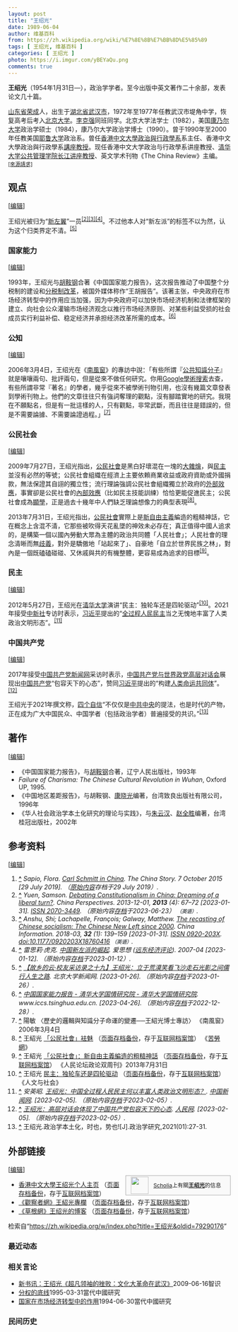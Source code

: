 ```yaml
---
layout: post
title: "王绍光"
date: 1989-06-04
author: 维基百科
from: https://zh.wikipedia.org/wiki/%E7%8E%8B%E7%BB%8D%E5%85%89
tags: [ 王绍光, 维基百科 ]
categories: [ 王绍光 ]
photo: https://i.imgur.com/yBEYaQu.png
comments: true
---
```

<div class="mw-content-ltr mw-parser-output" lang="zh" dir="ltr"><style data-mw-deduplicate="TemplateStyles:r83216930">.mw-parser-output .infobox-subbox{padding:0;border:none;margin:-3px;width:auto;min-width:100%;font-size:100%;clear:none;float:none;background-color:transparent}.mw-parser-output .infobox-3cols-child{margin:auto}.mw-parser-output .infobox .navbar{font-size:100%}body.skin-minerva .mw-parser-output .infobox-header,body.skin-minerva .mw-parser-output .infobox-subheader,body.skin-minerva .mw-parser-output .infobox-above,body.skin-minerva .mw-parser-output .infobox-title,body.skin-minerva .mw-parser-output .infobox-image,body.skin-minerva .mw-parser-output .infobox-full-data,body.skin-minerva .mw-parser-output .infobox-below{text-align:center}html.skin-theme-clientpref-night .mw-parser-output .infobox-full-data:not(.notheme)>div:not(.notheme)[style]{background:#1f1f23!important;color:#f8f9fa}@media(prefers-color-scheme:dark){html.skin-theme-clientpref-os .mw-parser-output .infobox-full-data:not(.notheme) div:not(.notheme){background:#1f1f23!important;color:#f8f9fa}}html.skin-theme-clientpref-night .mw-parser-output .infobox td div:not(.notheme)[style]{background:transparent!important;color:var(--color-base,#202122)}@media(prefers-color-scheme:dark){html.skin-theme-clientpref-os .mw-parser-output .infobox td div:not(.notheme)[style]{background:transparent!important;color:var(--color-base,#202122)}}html.skin-theme-clientpref-night .mw-parser-output .infobox td div.NavHead:not(.notheme)[style]{background:transparent!important}@media(prefers-color-scheme:dark){html.skin-theme-clientpref-os .mw-parser-output .infobox td div.NavHead:not(.notheme)[style]{background:transparent!important}}@media(min-width:640px){body.skin--responsive .mw-parser-output .infobox-table{display:table!important}body.skin--responsive .mw-parser-output .infobox-table>caption{display:table-caption!important}body.skin--responsive .mw-parser-output .infobox-table>tbody{display:table-row-group}body.skin--responsive .mw-parser-output .infobox-table tr{display:table-row!important}body.skin--responsive .mw-parser-output .infobox-table th,body.skin--responsive .mw-parser-output .infobox-table td{padding-left:inherit;padding-right:inherit}}</style><link rel="mw-deduplicated-inline-style" href="mw-data:TemplateStyles:r83216930">
<p><b>王绍光</b>（1954年1月31日<span class="useeditintro" title="Template:BLP editintro">—</span>），政治学学者。至今出版中英文著作二十余部，发表论文几十篇。
</p>
<meta property="mw:PageProp/toc">
<div class="mw-heading mw-heading2"></div>
<p><a href="/wiki/%E5%B1%B1%E4%B8%9C%E7%9C%81" title="山东省">山东省</a><a href="/wiki/%E8%8D%A3%E6%88%90" class="mw-redirect" title="荣成">荣成</a>人，出生于<a href="/wiki/%E6%B9%96%E5%8C%97%E7%9C%81" title="湖北省">湖北省</a><a href="/wiki/%E6%AD%A6%E6%B1%89%E5%B8%82" title="武汉市">武汉市</a>，1972年至1977年任教武汉市堤角中学，恢复高考后考入<a href="/wiki/%E5%8C%97%E4%BA%AC%E5%A4%A7%E5%AD%A6" title="北京大学">北京大学</a>。<a href="/wiki/%E6%9D%8E%E5%85%8B%E5%BC%BA" title="李克强">李克强</a>同班同学。北京大学法学士（1982），美国<a href="/wiki/%E5%BA%B7%E4%B9%83%E5%B0%94%E5%A4%A7%E5%AD%A6" class="mw-redirect" title="康乃尔大学">康乃尔大学</a>政治学硕士（1984），康乃尔大学政治学博士（1990）。曾于1990年至2000年任教美国<a href="/wiki/%E8%80%B6%E9%B2%81%E5%A4%A7%E5%AD%A6" title="耶鲁大学">耶鲁大学</a>政治系。曾任<a href="/wiki/%E9%A6%99%E6%B8%AF%E4%B8%AD%E6%96%87%E5%A4%A7%E5%AD%B8%E6%94%BF%E6%B2%BB%E8%88%87%E8%A1%8C%E6%94%BF%E5%AD%B8%E7%B3%BB" class="mw-redirect" title="香港中文大學政治與行政學系">香港中文大學政治與行政學系</a>系主任、香港中文大學政治與行政學系<a href="/wiki/%E8%AC%9B%E5%BA%A7%E6%95%99%E6%8E%88" title="講座教授">講座教授</a>。现任香港中文大学政治与行政學系讲座教授、<a href="/wiki/%E6%B8%85%E5%8D%8E%E5%A4%A7%E5%AD%A6%E5%85%AC%E5%85%B1%E7%AE%A1%E7%90%86%E5%AD%A6%E9%99%A2" title="清华大学公共管理学院">清华大学公共管理学院</a><a href="/wiki/%E9%95%BF%E6%B1%9F%E8%AE%B2%E5%BA%A7%E6%95%99%E6%8E%88" class="mw-redirect" title="长江讲座教授">长江讲座教授</a>、英文学术刊物《The China Review》主编。<sup class="noprint Template-Fact"><a href="/wiki/Wikipedia:%E5%88%97%E6%98%8E%E6%9D%A5%E6%BA%90" title="Wikipedia:列明来源"><span style="white-space: nowrap;" title="来源请求开始于2023年5月2日。">[來源請求]</span></a></sup>
</p>
<div class="mw-heading mw-heading2"><h2 id="观点"><span id=".E8.A7.82.E7.82.B9"></span>观点</h2><span class="mw-editsection"><span class="mw-editsection-bracket">[</span><a href="/w/index.php?title=%E7%8E%8B%E7%BB%8D%E5%85%89&amp;action=edit&amp;section=2" title="编辑章节：观点"><span>编辑</span></a><span class="mw-editsection-bracket">]</span></span></div>
<p>王绍光被归为“<a href="/wiki/%E4%B8%AD%E5%9C%8B%E6%96%B0%E5%B7%A6%E7%BF%BC" class="mw-redirect" title="中國新左翼">新左翼</a>”一员<sup id="cite_ref-2" class="reference"><a href="#cite_note-2">[2]</a></sup><sup id="cite_ref-3" class="reference"><a href="#cite_note-3">[3]</a></sup><sup id="cite_ref-4" class="reference"><a href="#cite_note-4">[4]</a></sup>。不过他本人对“新左派”的标签不以为然，认为这个归类界定不清。<sup id="cite_ref-5" class="reference"><a href="#cite_note-5">[5]</a></sup>
</p>
<div class="mw-heading mw-heading3"><h3 id="国家能力"><span id=".E5.9B.BD.E5.AE.B6.E8.83.BD.E5.8A.9B"></span>国家能力</h3><span class="mw-editsection"><span class="mw-editsection-bracket">[</span><a href="/w/index.php?title=%E7%8E%8B%E7%BB%8D%E5%85%89&amp;action=edit&amp;section=3" title="编辑章节：国家能力"><span>编辑</span></a><span class="mw-editsection-bracket">]</span></span></div>
<p>1993年，王绍光与<a href="/wiki/%E8%83%A1%E9%9E%8D%E9%92%A2" title="胡鞍钢">胡鞍钢</a>合著《中国国家能力报告》，这次报告推动了中国整个分税制的建设和<a href="/wiki/%E5%88%86%E7%A8%8E%E5%88%B6%E6%94%B9%E9%9D%A9" class="mw-redirect" title="分税制改革">分税制改革</a>，被国外媒体称作“王胡报告”。该著主张，中央政府在市场经济转型中的作用应当加强，因为中央政府可以加快市场经济机制和法律框架的建立、向社会公众灌输市场经济观念以推行市场经济原则、对某些利益受损的社会成员实行利益补偿、稳定经济并承担经济改革所需的成本。<sup id="cite_ref-6" class="reference"><a href="#cite_note-6">[6]</a></sup>
</p>
<div class="mw-heading mw-heading3"><h3 id="公知"><span id=".E5.85.AC.E7.9F.A5"></span>公知</h3><span class="mw-editsection"><span class="mw-editsection-bracket">[</span><a href="/w/index.php?title=%E7%8E%8B%E7%BB%8D%E5%85%89&amp;action=edit&amp;section=4" title="编辑章节：公知"><span>编辑</span></a><span class="mw-editsection-bracket">]</span></span></div>
<p>2006年3月4日，王绍光在《<a href="/wiki/%E5%8D%97%E9%A3%8E%E7%AA%97" title="南风窗">南風窗</a>》的專訪中說：「有些所謂『<a href="/wiki/%E5%85%AC%E5%85%B1%E7%9F%A5%E8%AD%98%E5%88%86%E5%AD%90" class="mw-redirect" title="公共知識分子">公共知識分子</a>』就是嚷嚷兩句、批評兩句，但是從來不做任何研究。你用<a href="/wiki/Google%E5%AD%B8%E8%A1%93%E6%90%9C%E7%B4%A2" class="mw-redirect" title="Google學術搜索">Google學術搜索</a>去查，有些所謂非常『著名』的學者，幾乎從來不被學術刊物引用，也沒有幾篇文章發表到學術刊物上。他們的文章往往只有強詞奪理的觀點，沒有腳踏實地的研究。我現在不願點名，但是有一批這樣的人，只有觀點，非常武斷，而且往往是錯誤的，但是不需要論據、不需要論證過程。」<sup id="cite_ref-7" class="reference"><a href="#cite_note-7">[7]</a></sup>
</p>
<div class="mw-heading mw-heading3"><h3 id="公民社会"><span id=".E5.85.AC.E6.B0.91.E7.A4.BE.E4.BC.9A"></span>公民社会</h3><span class="mw-editsection"><span class="mw-editsection-bracket">[</span><a href="/w/index.php?title=%E7%8E%8B%E7%BB%8D%E5%85%89&amp;action=edit&amp;section=5" title="编辑章节：公民社会"><span>编辑</span></a><span class="mw-editsection-bracket">]</span></span></div>
<p>2009年7月27日，王绍光指出，<a href="/wiki/%E5%85%AC%E6%B0%91%E7%A4%BE%E6%9C%83" class="mw-redirect" title="公民社會">公民社會</a>是黑白好壞混在一塊的<a href="/w/index.php?title=%E5%A4%A7%E9%9B%9C%E7%87%B4&amp;action=edit&amp;redlink=1" class="new" title="大雜燴（页面不存在）">大雜燴</a>，與<a href="/wiki/%E6%B0%91%E4%B8%BB" title="民主">民主</a>並沒有必然的等號；公民社會組織在經濟上主要依賴商業收益或政府資助或外國捐款，無法保證其自詡的獨立性；流行理論強調公民社會組織獨立於政府的<a href="/wiki/%E5%A4%96%E9%83%A8%E6%95%88%E5%BA%94" class="mw-redirect" title="外部效应">外部效應</a>，事實卻是公民社會的<a href="/w/index.php?title=%E5%85%A7%E9%83%A8%E6%95%88%E6%87%89&amp;action=edit&amp;redlink=1" class="new" title="內部效應（页面不存在）">內部效應</a>（比如民主技能訓練）恰恰更能促進民主；公民社會成為<a href="/wiki/%E6%98%BE%E5%AD%A6" title="显学">顯學</a>，正是過去十幾年中人們缺乏理論想像力的典型表現<sup id="cite_ref-8" class="reference"><a href="#cite_note-8">[8]</a></sup>。
</p><p>2013年7月31日，王绍光指出，<a href="/wiki/%E5%85%AC%E6%B0%91%E7%A4%BE%E6%9C%83" class="mw-redirect" title="公民社會">公民社會</a>實際上是<a href="/wiki/%E6%96%B0%E8%87%AA%E7%94%B1%E4%B8%BB%E7%BE%A9" title="新自由主義">新自由主義</a>編造的粗糙神話，它在概念上含混不清，它那些被吹得天花亂墜的神效未必存在；真正值得中國人追求的，是構築一個以國內勞動大眾為主體的政治共同體「人民社會」；人民社會的理念清晰而無<a href="/wiki/%E6%AD%A7%E7%BE%A9" title="歧義">歧義</a>，對外是驕傲地「站起來了」、自豪地「自立於世界民族之林」，對內是一個既磕磕碰碰、又休戚與共的有機整體，更容易成為追求的目標<sup id="cite_ref-9" class="reference"><a href="#cite_note-9">[9]</a></sup>。
</p>
<div class="mw-heading mw-heading3"><h3 id="民主"><span id=".E6.B0.91.E4.B8.BB"></span>民主</h3><span class="mw-editsection"><span class="mw-editsection-bracket">[</span><a href="/w/index.php?title=%E7%8E%8B%E7%BB%8D%E5%85%89&amp;action=edit&amp;section=6" title="编辑章节：民主"><span>编辑</span></a><span class="mw-editsection-bracket">]</span></span></div>
<p>2012年5月27日，王绍光在<a href="/wiki/%E6%B8%85%E5%8D%8E%E5%A4%A7%E5%AD%A6" title="清华大学">清华大学</a>演讲“民主：独轮车还是四轮驱动”<sup id="cite_ref-10" class="reference"><a href="#cite_note-10">[10]</a></sup>。2021年接受<a href="/wiki/%E4%B8%AD%E5%9B%BD%E6%96%B0%E9%97%BB%E7%A4%BE" title="中国新闻社">中新社</a>专访时表示，<a href="/wiki/%E4%B9%A0%E8%BF%91%E5%B9%B3" title="习近平">习近平</a>提出的“<a href="/wiki/%E5%85%A8%E8%BF%87%E7%A8%8B%E4%BA%BA%E6%B0%91%E6%B0%91%E4%B8%BB" title="全过程人民民主">全过程人民民主</a>当之无愧地丰富了人类政治文明形态”。<sup id="cite_ref-11" class="reference"><a href="#cite_note-11">[11]</a></sup>
</p>
<div class="mw-heading mw-heading3"><h3 id="中国共产党"><span id=".E4.B8.AD.E5.9B.BD.E5.85.B1.E4.BA.A7.E5.85.9A"></span>中国共产党</h3><span class="mw-editsection"><span class="mw-editsection-bracket">[</span><a href="/w/index.php?title=%E7%8E%8B%E7%BB%8D%E5%85%89&amp;action=edit&amp;section=7" title="编辑章节：中国共产党"><span>编辑</span></a><span class="mw-editsection-bracket">]</span></span></div>
<p>2017年接受<a href="/wiki/%E4%B8%AD%E5%9B%BD%E5%85%B1%E4%BA%A7%E5%85%9A%E6%96%B0%E9%97%BB%E7%BD%91" title="中国共产党新闻网">中国共产党新闻网</a>采访时表示，<a href="/wiki/%E4%B8%AD%E5%9C%8B%E5%85%B1%E7%94%A2%E9%BB%A8%E8%88%87%E4%B8%96%E7%95%8C%E6%94%BF%E9%BB%A8%E9%AB%98%E5%B1%A4%E5%B0%8D%E8%A9%B1%E6%9C%83" title="中國共產黨與世界政黨高層對話會">中国共产党与世界政党高层对话会</a>展现出<a href="/wiki/%E4%B8%AD%E5%9B%BD%E5%85%B1%E4%BA%A7%E5%85%9A" title="中国共产党">中国共产党</a>“包容天下的心态”，赞同<a href="/wiki/%E4%B9%A0%E8%BF%91%E5%B9%B3" title="习近平">习近平</a>提出的“构建<a href="/wiki/%E4%BA%BA%E7%B1%BB%E5%91%BD%E8%BF%90%E5%85%B1%E5%90%8C%E4%BD%93" title="人类命运共同体">人类命运共同体</a>”。<sup id="cite_ref-12" class="reference"><a href="#cite_note-12">[12]</a></sup>
</p><p>王绍光于2021年撰文称，<a href="/wiki/%E5%9B%9B%E4%B8%AA%E8%87%AA%E4%BF%A1" title="四个自信">四个自信</a>“不仅仅是<a href="/wiki/%E4%B8%AD%E5%85%B1%E4%B8%AD%E5%A4%AE" class="mw-redirect" title="中共中央">中共中央</a>的提法，也是时代的产物，正在成为广大中国民众、中国学者（包括政治学者）普遍接受的共识。”<sup id="cite_ref-13" class="reference"><a href="#cite_note-13">[13]</a></sup>
</p>
<div class="mw-heading mw-heading2"><h2 id="著作"><span id=".E8.91.97.E4.BD.9C"></span>著作</h2><span class="mw-editsection"><span class="mw-editsection-bracket">[</span><a href="/w/index.php?title=%E7%8E%8B%E7%BB%8D%E5%85%89&amp;action=edit&amp;section=8" title="编辑章节：著作"><span>编辑</span></a><span class="mw-editsection-bracket">]</span></span></div>
<ul><li>《中国国家能力报告》，与<a href="/wiki/%E8%83%A1%E9%9E%8D%E9%92%A2" title="胡鞍钢">胡鞍钢</a>合著，辽宁人民出版社，1993年</li>
<li><i>Failure of Charisma: The Chinese Cultural Revolution in Wuhan</i>, Oxford UP, 1995.</li>
<li>《中国地区差距报告》，与胡鞍钢、<a href="/wiki/%E5%BA%B7%E6%99%93%E5%85%89" title="康晓光">康晓光</a>编著，台湾致良出版社有限公司，1996年</li>
<li>《华人社会政治学本土化研究的理论与实践》，与<a href="/wiki/%E6%9C%B1%E9%9B%B2%E6%BC%A2" title="朱雲漢">朱云汉</a>、<a href="/w/index.php?title=%E8%B5%B5%E5%85%A8%E8%83%9C&amp;action=edit&amp;redlink=1" class="new" title="赵全胜（页面不存在）">赵全胜</a>编著，台湾桂冠出版社，2002年</li></ul>
<div class="mw-heading mw-heading2"><h2 id="参考资料"><span id=".E5.8F.82.E8.80.83.E8.B5.84.E6.96.99"></span>参考资料</h2><span class="mw-editsection"><span class="mw-editsection-bracket">[</span><a href="/w/index.php?title=%E7%8E%8B%E7%BB%8D%E5%85%89&amp;action=edit&amp;section=9" title="编辑章节：参考资料"><span>编辑</span></a><span class="mw-editsection-bracket">]</span></span></div>
<ol class="references">
<li id="cite_note-Sapio-1"><span class="mw-cite-backlink"><b><a href="#cite_ref-Sapio_1-0">^</a></b></span> <span class="reference-text"><cite class="citation web">Sapio, Flora. <a rel="nofollow" class="external text" href="https://web.archive.org/web/20190729151001/https://www.thechinastory.org/2015/10/carl-schmitt-in-china/">Carl Schmitt in China</a>. The China Story. 7 October 2015 <span class="reference-accessdate"> [<span class="nowrap">29 July</span> 2019]</span>. （<a rel="nofollow" class="external text" href="https://www.thechinastory.org/2015/10/carl-schmitt-in-china/">原始内容</a>存档于29 July 2019）.</cite><span title="ctx_ver=Z39.88-2004&amp;rfr_id=info%3Asid%2Fzh.wikipedia.org%3A%E7%8E%8B%E7%BB%8D%E5%85%89&amp;rft.atitle=Carl+Schmitt+in+China&amp;rft.aufirst=Flora&amp;rft.aulast=Sapio&amp;rft.date=2015-10-07&amp;rft.genre=unknown&amp;rft.jtitle=The+China+Story&amp;rft_id=https%3A%2F%2Fwww.thechinastory.org%2F2015%2F10%2Fcarl-schmitt-in-china%2F&amp;rft_val_fmt=info%3Aofi%2Ffmt%3Akev%3Amtx%3Ajournal" class="Z3988"><span style="display:none;">&nbsp;</span></span></span>
</li>
<li id="cite_note-2"><span class="mw-cite-backlink"><b><a href="#cite_ref-2">^</a></b></span> <span class="reference-text"><cite class="citation journal">Yuen, Samson. <a rel="nofollow" class="external text" href="https://journals.openedition.org/chinaperspectives/6325">Debating Constitutionalism in China: Dreaming of a liberal turn?</a>. China Perspectives. 2013-12-01, <b>2013</b> (4): 67–72 <span class="reference-accessdate"> [<span class="nowrap">2023-01-31</span>]</span>. <a rel="nofollow" class="external text" href="//www.worldcat.org/issn/2070-3449"><span title="国际标准连续出版物号">ISSN&nbsp;2070-3449</span></a>. （原始内容<a rel="nofollow" class="external text" href="https://web.archive.org/web/20230623233908/https://journals.openedition.org/chinaperspectives/6325">存档</a>于2023-06-23） <span style="font-family: sans-serif; cursor: default; color:var(--color-subtle, #54595d); font-size: 0.8em; bottom: 0.1em; font-weight: bold;" title="连接到英语网页">（英语）</span>.</cite><span title="ctx_ver=Z39.88-2004&amp;rfr_id=info%3Asid%2Fzh.wikipedia.org%3A%E7%8E%8B%E7%BB%8D%E5%85%89&amp;rft.atitle=Debating+Constitutionalism+in+China%3A+Dreaming+of+a+liberal+turn%3F&amp;rft.aufirst=Samson&amp;rft.aulast=Yuen&amp;rft.date=2013-12-01&amp;rft.genre=article&amp;rft.issn=2070-3449&amp;rft.issue=4&amp;rft.jtitle=China+Perspectives&amp;rft.pages=67-72&amp;rft.volume=2013&amp;rft_id=https%3A%2F%2Fjournals.openedition.org%2Fchinaperspectives%2F6325&amp;rft_val_fmt=info%3Aofi%2Ffmt%3Akev%3Amtx%3Ajournal" class="Z3988"><span style="display:none;">&nbsp;</span></span></span>
</li>
<li id="cite_note-3"><span class="mw-cite-backlink"><b><a href="#cite_ref-3">^</a></b></span> <span class="reference-text"><cite class="citation journal">Anshu, Shi; Lachapelle, François; Galway, Matthew. <a rel="nofollow" class="external text" href="https://journals.sagepub.com/doi/full/10.1177/0920203X18760416">The recasting of Chinese socialism: The Chinese New Left since 2000</a>. China Information. 2018-03, <b>32</b> (1): 139–159 <span class="reference-accessdate"> [<span class="nowrap">2023-01-31</span>]</span>. <a rel="nofollow" class="external text" href="//www.worldcat.org/issn/0920-203X"><span title="国际标准连续出版物号">ISSN&nbsp;0920-203X</span></a>. <a rel="nofollow" class="external text" href="https://doi.org/10.1177%2F0920203X18760416"><span title="數位物件識別號">doi:10.1177/0920203X18760416</span></a> <span style="font-family: sans-serif; cursor: default; color:var(--color-subtle, #54595d); font-size: 0.8em; bottom: 0.1em; font-weight: bold;" title="连接到英语网页">（英语）</span>.</cite><span title="ctx_ver=Z39.88-2004&amp;rfr_id=info%3Asid%2Fzh.wikipedia.org%3A%E7%8E%8B%E7%BB%8D%E5%85%89&amp;rft.atitle=The+recasting+of+Chinese+socialism%3A+The+Chinese+New+Left+since+2000&amp;rft.au=Galway%2C+Matthew&amp;rft.au=Lachapelle%2C+Fran%C3%A7ois&amp;rft.aufirst=Shi&amp;rft.aulast=Anshu&amp;rft.date=2018-03&amp;rft.genre=article&amp;rft.issn=0920-203X&amp;rft.issue=1&amp;rft.jtitle=China+Information&amp;rft.pages=139-159&amp;rft.volume=32&amp;rft_id=https%3A%2F%2Fjournals.sagepub.com%2Fdoi%2Ffull%2F10.1177%2F0920203X18760416&amp;rft_id=info%3Adoi%2F10.1177%2F0920203X18760416&amp;rft_val_fmt=info%3Aofi%2Ffmt%3Akev%3Amtx%3Ajournal" class="Z3988"><span style="display:none;">&nbsp;</span></span></span>
</li>
<li id="cite_note-4"><span class="mw-cite-backlink"><b><a href="#cite_ref-4">^</a></b></span> <span class="reference-text"><cite class="citation news">雷思莉·虎克. <a rel="nofollow" class="external text" href="http://www.aisixiang.com/data/78558.html">中国新左派的崛起</a>. 爱思想 (<a href="/wiki/%E8%BF%9C%E4%B8%9C%E7%BB%8F%E6%B5%8E%E8%AF%84%E8%AE%BA" title="远东经济评论">远东经济评论</a>). 2007-04 <span class="reference-accessdate"> [<span class="nowrap">2023-01-12</span>]</span>. （原始内容<a rel="nofollow" class="external text" href="https://web.archive.org/web/20230112225419/http://www.aisixiang.com/data/78558.html">存档</a>于2023-01-12）.</cite><span title="ctx_ver=Z39.88-2004&amp;rfr_id=info%3Asid%2Fzh.wikipedia.org%3A%E7%8E%8B%E7%BB%8D%E5%85%89&amp;rft.atitle=%E4%B8%AD%E5%9B%BD%E6%96%B0%E5%B7%A6%E6%B4%BE%E7%9A%84%E5%B4%9B%E8%B5%B7&amp;rft.au=%E9%9B%B7%E6%80%9D%E8%8E%89%C2%B7%E8%99%8E%E5%85%8B&amp;rft.date=2007-04&amp;rft.genre=article&amp;rft.jtitle=%E7%88%B1%E6%80%9D%E6%83%B3&amp;rft_id=http%3A%2F%2Fwww.aisixiang.com%2Fdata%2F78558.html&amp;rft_val_fmt=info%3Aofi%2Ffmt%3Akev%3Amtx%3Ajournal" class="Z3988"><span style="display:none;">&nbsp;</span></span></span>
</li>
<li id="cite_note-5"><span class="mw-cite-backlink"><b><a href="#cite_ref-5">^</a></b></span> <span class="reference-text"><cite class="citation web"><a rel="nofollow" class="external text" href="https://news.pku.edu.cn/ztrd/gxdyxycfl/3076-238748.htm">【故乡的云·校友采访录之十九】王绍光：立于荒漠笑看飞沙走石光影之间儒行人生之路</a>. 北京大学新闻网.  <span class="reference-accessdate"> [<span class="nowrap">2023-01-26</span>]</span>. （原始内容<a rel="nofollow" class="external text" href="https://web.archive.org/web/20230126162125/https://news.pku.edu.cn/ztrd/gxdyxycfl/3076-238748.htm">存档</a>于2023-01-26）.</cite><span title="ctx_ver=Z39.88-2004&amp;rfr_id=info%3Asid%2Fzh.wikipedia.org%3A%E7%8E%8B%E7%BB%8D%E5%85%89&amp;rft.atitle=%E3%80%90%E6%95%85%E4%B9%A1%E7%9A%84%E4%BA%91%C2%B7%E6%A0%A1%E5%8F%8B%E9%87%87%E8%AE%BF%E5%BD%95%E4%B9%8B%E5%8D%81%E4%B9%9D%E3%80%91%E7%8E%8B%E7%BB%8D%E5%85%89%EF%BC%9A%E7%AB%8B%E4%BA%8E%E8%8D%92%E6%BC%A0%E7%AC%91%E7%9C%8B%E9%A3%9E%E6%B2%99%E8%B5%B0%E7%9F%B3%E5%85%89%E5%BD%B1%E4%B9%8B%E9%97%B4%E5%84%92%E8%A1%8C%E4%BA%BA%E7%94%9F%E4%B9%8B%E8%B7%AF&amp;rft.genre=unknown&amp;rft.jtitle=%E5%8C%97%E4%BA%AC%E5%A4%A7%E5%AD%A6%E6%96%B0%E9%97%BB%E7%BD%91&amp;rft_id=https%3A%2F%2Fnews.pku.edu.cn%2Fztrd%2Fgxdyxycfl%2F3076-238748.htm&amp;rft_val_fmt=info%3Aofi%2Ffmt%3Akev%3Amtx%3Ajournal" class="Z3988"><span style="display:none;">&nbsp;</span></span></span>
</li>
<li id="cite_note-6"><span class="mw-cite-backlink"><b><a href="#cite_ref-6">^</a></b></span> <span class="reference-text"><cite class="citation web"><a rel="nofollow" class="external text" href="http://www.iccs.tsinghua.edu.cn/ProductsSt/308.html">中国国家能力报告 - 清华大学国情研究院 - 清华大学国情研究院</a>. www.iccs.tsinghua.edu.cn.  <span class="reference-accessdate"> [<span class="nowrap">2023-04-26</span>]</span>. （原始内容<a rel="nofollow" class="external text" href="https://web.archive.org/web/20221228160329/http://www.iccs.tsinghua.edu.cn/ProductsSt/308.html">存档</a>于2022-12-28）.</cite><span title="ctx_ver=Z39.88-2004&amp;rfr_id=info%3Asid%2Fzh.wikipedia.org%3A%E7%8E%8B%E7%BB%8D%E5%85%89&amp;rft.atitle=%E4%B8%AD%E5%9B%BD%E5%9B%BD%E5%AE%B6%E8%83%BD%E5%8A%9B%E6%8A%A5%E5%91%8A+-+%E6%B8%85%E5%8D%8E%E5%A4%A7%E5%AD%A6%E5%9B%BD%E6%83%85%E7%A0%94%E7%A9%B6%E9%99%A2+-+%E6%B8%85%E5%8D%8E%E5%A4%A7%E5%AD%A6%E5%9B%BD%E6%83%85%E7%A0%94%E7%A9%B6%E9%99%A2&amp;rft.genre=unknown&amp;rft.jtitle=www.iccs.tsinghua.edu.cn&amp;rft_id=http%3A%2F%2Fwww.iccs.tsinghua.edu.cn%2FProductsSt%2F308.html&amp;rft_val_fmt=info%3Aofi%2Ffmt%3Akev%3Amtx%3Ajournal" class="Z3988"><span style="display:none;">&nbsp;</span></span></span>
</li>
<li id="cite_note-7"><span class="mw-cite-backlink"><b><a href="#cite_ref-7">^</a></b></span> <span class="reference-text">陽敏 〈歷史的邏輯與知識分子命運的變遷──王紹光博士專訪〉 《南風窗》2006年3月4日</span>
</li>
<li id="cite_note-8"><span class="mw-cite-backlink"><b><a href="#cite_ref-8">^</a></b></span> <span class="reference-text">王紹光 <a rel="nofollow" class="external text" href="http://www.coolloud.org.tw/node/72517">「公民社會」袪魅</a> （<a rel="nofollow" class="external text" href="//web.archive.org/web/20161001182306/http://www.coolloud.org.tw/node/72517">页面存档备份</a>，存于<a href="/wiki/%E4%BA%92%E8%81%94%E7%BD%91%E6%A1%A3%E6%A1%88%E9%A6%86" title="互联网档案馆">互联网档案馆</a>） 《<a href="/wiki/%E8%8B%A6%E5%8B%9E%E7%B6%B2" title="苦勞網">苦勞網</a>》</span>
</li>
<li id="cite_note-9"><span class="mw-cite-backlink"><b><a href="#cite_ref-9">^</a></b></span> <span class="reference-text">王紹光 <a rel="nofollow" class="external text" href="http://www.coolloud.org.tw/node/75170">「公民社會」：新自由主義編造的粗糙神話</a> （<a rel="nofollow" class="external text" href="//web.archive.org/web/20161001175938/http://www.coolloud.org.tw/node/75170">页面存档备份</a>，存于<a href="/wiki/%E4%BA%92%E8%81%94%E7%BD%91%E6%A1%A3%E6%A1%88%E9%A6%86" title="互联网档案馆">互联网档案馆</a>） 《人民论坛政论双周刊》2013年7月31日</span>
</li>
<li id="cite_note-10"><span class="mw-cite-backlink"><b><a href="#cite_ref-10">^</a></b></span> <span class="reference-text">王绍光 <a rel="nofollow" class="external text" href="http://wen.org.cn/modules/article/view.article.php?3342">民主：独轮车还是四轮驱动</a> （<a rel="nofollow" class="external text" href="//web.archive.org/web/20140714193329/http://wen.org.cn/modules/article/view.article.php?3342">页面存档备份</a>，存于<a href="/wiki/%E4%BA%92%E8%81%94%E7%BD%91%E6%A1%A3%E6%A1%88%E9%A6%86" title="互联网档案馆">互联网档案馆</a>） 《人文与社会》</span>
</li>
<li id="cite_note-11"><span class="mw-cite-backlink"><b><a href="#cite_ref-11">^</a></b></span> <span class="reference-text"><cite class="citation web">安英昭. <a rel="nofollow" class="external text" href="http://news.china.com.cn/2021-12/10/content_77923742.htm?f=pad&amp;a=true">王绍光：中国全过程人民民主何以丰富人类政治文明形态？</a>. <a href="/wiki/%E4%B8%AD%E5%9B%BD%E6%96%B0%E9%97%BB%E7%BD%91" class="mw-redirect" title="中国新闻网">中国新闻网</a>.  <span class="reference-accessdate"> [<span class="nowrap">2023-02-05</span>]</span>. （原始内容<a rel="nofollow" class="external text" href="https://web.archive.org/web/20230205211038/http://news.china.com.cn/2021-12/10/content_77923742.htm?f=pad&amp;a=true">存档</a>于2023-02-05）.</cite><span title="ctx_ver=Z39.88-2004&amp;rfr_id=info%3Asid%2Fzh.wikipedia.org%3A%E7%8E%8B%E7%BB%8D%E5%85%89&amp;rft.atitle=%E7%8E%8B%E7%BB%8D%E5%85%89%EF%BC%9A%E4%B8%AD%E5%9B%BD%E5%85%A8%E8%BF%87%E7%A8%8B%E4%BA%BA%E6%B0%91%E6%B0%91%E4%B8%BB%E4%BD%95%E4%BB%A5%E4%B8%B0%E5%AF%8C%E4%BA%BA%E7%B1%BB%E6%94%BF%E6%B2%BB%E6%96%87%E6%98%8E%E5%BD%A2%E6%80%81%EF%BC%9F&amp;rft.au=%E5%AE%89%E8%8B%B1%E6%98%AD&amp;rft.genre=unknown&amp;rft.jtitle=%E4%B8%AD%E5%9B%BD%E6%96%B0%E9%97%BB%E7%BD%91&amp;rft_id=http%3A%2F%2Fnews.china.com.cn%2F2021-12%2F10%2Fcontent_77923742.htm%3Ff%3Dpad%26a%3Dtrue&amp;rft_val_fmt=info%3Aofi%2Ffmt%3Akev%3Amtx%3Ajournal" class="Z3988"><span style="display:none;">&nbsp;</span></span></span>
</li>
<li id="cite_note-12"><span class="mw-cite-backlink"><b><a href="#cite_ref-12">^</a></b></span> <span class="reference-text"><cite class="citation web"><a rel="nofollow" class="external text" href="http://cpc.people.com.cn/n1/2017/1202/c164113-29682085.html">王绍光：高层对话会体现了中国共产党包容天下的心态</a>. <a href="/wiki/%E4%BA%BA%E6%B0%91%E7%BD%91" title="人民网">人民网</a>.  <span class="reference-accessdate"> [<span class="nowrap">2023-02-05</span>]</span>. （原始内容<a rel="nofollow" class="external text" href="https://web.archive.org/web/20230205211032/http://cpc.people.com.cn/n1/2017/1202/c164113-29682085.html">存档</a>于2023-02-05）.</cite><span title="ctx_ver=Z39.88-2004&amp;rfr_id=info%3Asid%2Fzh.wikipedia.org%3A%E7%8E%8B%E7%BB%8D%E5%85%89&amp;rft.atitle=%E7%8E%8B%E7%BB%8D%E5%85%89%EF%BC%9A%E9%AB%98%E5%B1%82%E5%AF%B9%E8%AF%9D%E4%BC%9A%E4%BD%93%E7%8E%B0%E4%BA%86%E4%B8%AD%E5%9B%BD%E5%85%B1%E4%BA%A7%E5%85%9A%E5%8C%85%E5%AE%B9%E5%A4%A9%E4%B8%8B%E7%9A%84%E5%BF%83%E6%80%81&amp;rft.genre=unknown&amp;rft.jtitle=%E4%BA%BA%E6%B0%91%E7%BD%91&amp;rft_id=http%3A%2F%2Fcpc.people.com.cn%2Fn1%2F2017%2F1202%2Fc164113-29682085.html&amp;rft_val_fmt=info%3Aofi%2Ffmt%3Akev%3Amtx%3Ajournal" class="Z3988"><span style="display:none;">&nbsp;</span></span></span>
</li>
<li id="cite_note-13"><span class="mw-cite-backlink"><b><a href="#cite_ref-13">^</a></b></span> <span class="reference-text">王绍光.政治学本土化，时也，势也![J].政治学研究,2021(01):27-31.</span>
</li>
</ol>
<div class="mw-heading mw-heading2"><h2 id="外部链接"><span id=".E5.A4.96.E9.83.A8.E9.93.BE.E6.8E.A5"></span>外部链接</h2><span class="mw-editsection"><span class="mw-editsection-bracket">[</span><a href="/w/index.php?title=%E7%8E%8B%E7%BB%8D%E5%85%89&amp;action=edit&amp;section=10" title="编辑章节：外部链接"><span>编辑</span></a><span class="mw-editsection-bracket">]</span></span></div>
<style data-mw-deduplicate="TemplateStyles:r82655521">.mw-parser-output .side-box{margin:4px 0;box-sizing:border-box;border:1px solid #aaa;font-size:88%;line-height:1.25em;background-color:#f9f9f9;display:flow-root}.mw-parser-output .side-box-abovebelow,.mw-parser-output .side-box-text{padding:0.25em 0.9em}.mw-parser-output .side-box-image{padding:2px 0 2px 0.9em;text-align:center}.mw-parser-output .side-box-imageright{padding:2px 0.9em 2px 0;text-align:center}@media(min-width:500px){.mw-parser-output .side-box-flex{display:flex;align-items:center}.mw-parser-output .side-box-text{flex:1}}@media(min-width:720px){.mw-parser-output .side-box{width:238px}.mw-parser-output .side-box-right{clear:right;float:right;margin-left:1em}.mw-parser-output .side-box-left{margin-right:1em}}</style><div class="side-box metadata side-box-right"><style data-mw-deduplicate="TemplateStyles:r82655520">.mw-parser-output .plainlist ol,.mw-parser-output .plainlist ul{line-height:inherit;list-style:none;margin:0;padding:0}.mw-parser-output .plainlist ol li,.mw-parser-output .plainlist ul li{margin-bottom:0}</style>
<div class="side-box-flex">
<div class="side-box-image"><span class="noviewer" typeof="mw:File"><span><img alt="" src="//upload.wikimedia.org/wikipedia/commons/thumb/3/32/Scholia_logo.svg/40px-Scholia_logo.svg.png" decoding="async" width="40" height="39" class="mw-file-element" srcset="//upload.wikimedia.org/wikipedia/commons/thumb/3/32/Scholia_logo.svg/60px-Scholia_logo.svg.png 1.5x, //upload.wikimedia.org/wikipedia/commons/thumb/3/32/Scholia_logo.svg/80px-Scholia_logo.svg.png 2x" data-file-width="107" data-file-height="104"></span></span></div>
<div class="side-box-text plainlist"><a href="https://www.wikidata.org/wiki/Wikidata:Scholia/zh" class="extiw" title="d:Wikidata:Scholia/zh">Scholia</a>上有關<b><a href="https://iw.toolforge.org/scholia/author/Q8462103" class="extiw" title="toolforge:scholia/author/Q8462103">王绍光</a></b>的信息</div></div>
</div>
<ul><li><a rel="nofollow" class="external text" href="http://www.cuhk.edu.hk/gpa/wang_files/">香港中文大學王绍光个人主页</a> （<a rel="nofollow" class="external text" href="//web.archive.org/web/20060926080731/http://www.cuhk.edu.hk/gpa/wang_files/">页面存档备份</a>，存于<a href="/wiki/%E4%BA%92%E8%81%94%E7%BD%91%E6%A1%A3%E6%A1%88%E9%A6%86" title="互联网档案馆">互联网档案馆</a>）</li>
<li><a rel="nofollow" class="external text" href="http://www.guancha.cn/wang-shao-guang/list_1.shtml">《觀察者網》王紹光專欄</a> （<a rel="nofollow" class="external text" href="//web.archive.org/web/20140924113407/http://www.guancha.cn/wang-shao-guang/list_1.shtml">页面存档备份</a>，存于<a href="/wiki/%E4%BA%92%E8%81%94%E7%BD%91%E6%A1%A3%E6%A1%88%E9%A6%86" title="互联网档案馆">互联网档案馆</a>）</li>
<li><a rel="nofollow" class="external text" href="http://www.caogen.com/blog/index.aspx?ID=152">《草根網》王绍光的博客</a> （<a rel="nofollow" class="external text" href="//web.archive.org/web/20140109095119/http://www.caogen.com/blog/index.aspx?ID=152">页面存档备份</a>，存于<a href="/wiki/%E4%BA%92%E8%81%94%E7%BD%91%E6%A1%A3%E6%A1%88%E9%A6%86" title="互联网档案馆">互联网档案馆</a>）</li></ul>


<!-- 
NewPP limit report
Parsed by mw‐api‐int.eqiad.main‐5b854f9545‐hbf66
Cached time: 20240801053018
Cache expiry: 2592000
Reduced expiry: false
Complications: [show‐toc]
CPU time usage: 0.753 seconds
Real time usage: 0.896 seconds
Preprocessor visited node count: 3328/1000000
Post‐expand include size: 52089/2097152 bytes
Template argument size: 4249/2097152 bytes
Highest expansion depth: 16/100
Expensive parser function count: 17/500
Unstrip recursion depth: 0/20
Unstrip post‐expand size: 25188/5000000 bytes
Lua time usage: 0.341/10.000 seconds
Lua memory usage: 3907669/52428800 bytes
Number of Wikibase entities loaded: 1/400
-->
<!--
Transclusion expansion time report (%,ms,calls,template)
100.00%  761.979      1 -total
 41.57%  316.754      1 Template:Infobox_academic
 40.91%  311.704      1 Template:Infobox_person
 31.51%  240.119      3 Template:Infobox
 29.95%  228.217      1 Template:Infobox_person/core
 12.77%   97.276      5 Template:Cite_web
 12.75%   97.163      1 Template:中华人民共和国新左翼
 12.04%   91.768      1 Template:Navbox
  9.90%   75.398      1 Template:Wikidata_image
  9.23%   70.296      1 Template:Authority_control
-->

<!-- Saved in parser cache with key zhwiki:pcache:idhash:400856-0!canonical!zh and timestamp 20240801053018 and revision id 79290176. Rendering was triggered because: api-parse
 -->
</div><!--esi <esi:include src="/esitest-fa8a495983347898/content" /> --><noscript><img src="https://login.wikimedia.org/wiki/Special:CentralAutoLogin/start?type=1x1" alt="" width="1" height="1" style="border: none; position: absolute;"></noscript>
<div class="printfooter" data-nosnippet="">检索自“<a dir="ltr" href="https://zh.wikipedia.org/w/index.php?title=王绍光&amp;oldid=79290176">https://zh.wikipedia.org/w/index.php?title=王绍光&amp;oldid=79290176</a>”</div><div id="recent-news"><h3>最近动态</h3><ul></ul></div><div id="open-opinion"><h3>相关言论</h3><ul><li><a href="https://nodebe4.github.io/opinion/2009-06-16/%E6%96%B0%E4%B9%A6%E8%AE%AF-%E7%8E%8B%E7%BB%8D%E5%85%89-%E8%B6%85%E5%87%A1%E9%A2%86%E8%A2%96%E7%9A%84%E6%8C%AB%E8%B4%A5-%E6%96%87%E5%8C%96%E5%A4%A7%E9%9D%A9%E5%91%BD%E5%9C%A8%E6%AD%A6%E6%B1%89/" title="新书讯">新书讯：王绍光《超凡领袖的挫败：文化大革命在武汉》</a><time>2009-06-16</time><a class="tag">智识</a></li>
<li><a href="https://nodebe4.github.io/opinion/1995-03-31/%E5%88%86%E6%9D%83%E7%9A%84%E5%BA%95%E7%BA%BF/" title="王绍光">分权的底线</a><time>1995-03-31</time><a class="tag">當代中國研究</a></li>
<li><a href="https://nodebe4.github.io/opinion/1994-06-30/%E5%9B%BD%E5%AE%B6%E5%9C%A8%E5%B8%82%E5%9C%BA%E7%BB%8F%E6%B5%8E%E8%BD%AC%E5%9E%8B%E4%B8%AD%E7%9A%84%E4%BD%9C%E7%94%A8/" title="王绍光">国家在市场经济转型中的作用</a><time>1994-06-30</time><a class="tag">當代中國研究</a></li>
</ul></div><div id="mjls-record"><h3>民间历史</h3><ul></ul></div>